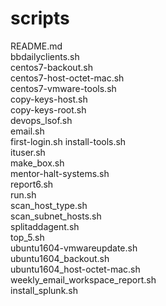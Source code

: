 # scripts
 README.md  
 bbdailyclients.sh  
 centos7-backout.sh  
 centos7-host-octet-mac.sh  
 centos7-vmware-tools.sh  
 copy-keys-host.sh  
 copy-keys-root.sh  
 devops_lsof.sh  
 email.sh  
 first-login.sh
 install-tools.sh  
 ituser.sh  
 make_box.sh  
 mentor-halt-systems.sh  
 report6.sh  
 run.sh  
 scan_host_type.sh  
 scan_subnet_hosts.sh  
 splitaddagent.sh  
 top_5.sh  
 ubuntu1604-vmwareupdate.sh  
 ubuntu1604_backout.sh  
 ubuntu1604_host-octet-mac.sh  
 weekly_email_workspace_report.sh  
 install_splunk.sh

